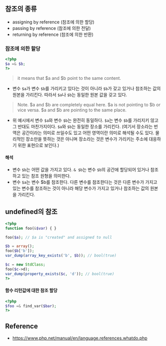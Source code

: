 ## 참조의 종류
- assigning by reference (참조에 의한 할당)
- passing by reference (참조에 의한 전달)
- returning by reference (참조에 의한 반환)

### 참조에 의한 할당
```php
<?php
$a =& $b;
?>
```
> it means that $a and $b point to the same content.
- 변수 `$a`가 변수 `$b`를 가리키고 있다는 것이 아니라 `$b`가 갖고 있거나 참조하는 값의 원본을 가리킨다. 따라서 `$a`나 `$b`는 동일한 원본 값을 갖고 있다.
> Note. $a and $b are completely equal here. $a is not pointing to $b or vice versa. $a and $b are pointing to the same place.
- 위 예시에서 변수 `$a`와 변수 `$b`는 완전히 동일하다. `$a`는 변수 `$b`를 가리지키 않고 그 반대도 마찬가지이다. `$a`와 `$b`는 동일한 장소를 가리킨다. (여기서 장소라는 번역은 공간이라는 의미로 쓰일수도 있고 어떤 영역이란 의미로 해석될 수도 있다. 물리적인 장소만을 뜻하는 것은 아니며 장소라는 것은 변수가 가리키는 주소에 대응하기 위한 표현으로 보인다.)

#### 해석
- 변수 `$b`는 어떤 값을 가지고 있다. `& $b`는 변수 `$b`의 공간에 할당되어 있거나 참조하고 있는 참조 원형을 의미한다.
- 변수 `$a`는 변수 $b를 참조한다. 다른 변수를 참조한다는 것은 다른 변수가 가지고 있는 변수를 참조하는 것이 아니라 해당 변수가 가지고 있거나 참조하는 값의 원본을 가리킨다.

## undefined의 참조
```php
<?php
function foo(&$var) { }

foo($a); // $a is "created" and assigned to null

$b = array();
foo($b['b']);
var_dump(array_key_exists('b', $b)); // bool(true)

$c = new StdClass;
foo($c->d);
var_dump(property_exists($c, 'd')); // bool(true)
?>
```

#### 함수 리턴값에 대한 참조 할당
```php
<?php
$foo =& find_var($bar);
?>
```


## Reference
- https://www.php.net/manual/en/language.references.whatdo.php


